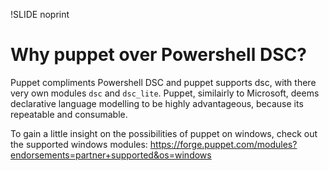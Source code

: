 !SLIDE noprint
# Why puppet over Powershell DSC?

Puppet compliments Powershell DSC and puppet supports dsc, with there very own modules `dsc` and `dsc_lite`. Puppet, similairly to Microsoft, deems declarative language modelling to be highly advantageous, because its repeatable and consumable.

To gain a little insight on the possibilities of puppet on windows, check out the supported windows modules: https://forge.puppet.com/modules?endorsements=partner+supported&os=windows


